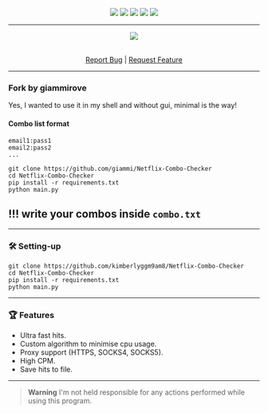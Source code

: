 <p align="center">
  <img src="https://img.shields.io/github/contributors/kimberlyggm9am8/Netflix-Combo-Checker.svg?style=for-the-badge"/>
  <img src="https://img.shields.io/github/forks/kimberlyggm9am8/Netflix-Combo-Checker.svg?style=for-the-badge"/>
  <img src="https://img.shields.io/github/stars/kimberlyggm9am8/Netflix-Combo-Checker.svg?style=for-the-badge"/>
  <img src="https://img.shields.io/github/issues/kimberlyggm9am8/Netflix-Combo-Checker.svg?style=for-the-badge"/>
  <img src="https://img.shields.io/github/license/kimberlyggm9am8/Netflix-Combo-Checker.svg?style=for-the-badge"/>
</p>
  
---------------------------------------
  
<div align="center">
  <a href="https://github.com/kimberlyggm9am8/Netflix-Combo-Checker">
    <img src="demo.png">
  </a>
  

  <p align="center">
    <br />
    <a href="https://github.com/kimberlyggm9am8/Netflix-Combo-Checker/issues">Report Bug</a>
    |
    <a href="https://github.com/kimberlyggm9am8/Netflix-Combo-Checker/issues">Request Feature</a>
  </p>
</div>

---------------------------------------
### Fork by giammirove

Yes, I wanted to use it in my shell and without gui, minimal is the way!

#### Combo list format 
```
email1:pass1
email2:pass2
...
```

```
git clone https://github.com/giammi/Netflix-Combo-Checker
cd Netflix-Combo-Checker
pip install -r requirements.txt
python main.py
```

!!! write your combos inside ```combo.txt```
---------------------------------------

---------------------------------------
### 🛠 Setting-up

```
git clone https://github.com/kimberlyggm9am8/Netflix-Combo-Checker
cd Netflix-Combo-Checker
pip install -r requirements.txt
python main.py
```
---------------------------------------

### 🏆 Features 
- Ultra fast hits.
- Custom algorithm to minimise cpu usage. 
- Proxy support (HTTPS, SOCKS4, SOCKS5).
- High CPM.
- Save hits to file.
---------------------------------------

> **Warning**
> I'm not held responsible for any actions performed while using this program.
